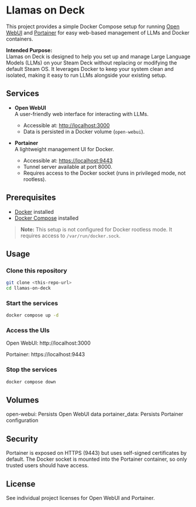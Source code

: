 # Llamas on Deck

This project provides a simple Docker Compose setup for running [Open WebUI](https://github.com/open-webui/open-webui) and [Portainer](https://www.portainer.io/) for easy web-based management of LLMs and Docker containers.

**Intended Purpose:**  
Llamas on Deck is designed to help you set up and manage Large Language Models (LLMs) on your Steam Deck without replacing or modifying the default Steam OS. It leverages Docker to keep your system clean and isolated, making it easy to run LLMs alongside your existing setup.

## Services

- **Open WebUI**  
  A user-friendly web interface for interacting with LLMs.  
  - Accessible at: [http://localhost:3000](http://localhost:3000)
  - Data is persisted in a Docker volume (`open-webui`).

- **Portainer**  
  A lightweight management UI for Docker.  
  - Accessible at: [https://localhost:9443](https://localhost:9443)  
  - Tunnel server available at port 8000.
  - Requires access to the Docker socket (runs in privileged mode, not rootless).

## Prerequisites

- [Docker](https://docs.docker.com/get-docker/) installed
- [Docker Compose](https://docs.docker.com/compose/install/) installed

> **Note:** This setup is not configured for Docker rootless mode. It requires access to `/var/run/docker.sock`.

## Usage

### Clone this repository

```sh
git clone <this-repo-url>
cd llamas-on-deck
```

### Start the services

```sh
docker compose up -d
```

### Access the UIs

Open WebUI: http://localhost:3000

Portainer: https://localhost:9443

### Stop the services

```sh
docker compose down
```

## Volumes

open-webui: Persists Open WebUI data
portainer_data: Persists Portainer configuration

## Security

Portainer is exposed on HTTPS (9443) but uses self-signed certificates by default.
The Docker socket is mounted into the Portainer container, so only trusted users should have access.

## License

See individual project licenses for Open WebUI and Portainer.
